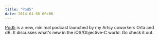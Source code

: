 ```yaml
---
title: "Pod5"
date: 2014-04-08 00:00
---
```


<import><p><a href="http://pod5.io">Pod5</a> is a new, minimal podcast launched by my Artsy coworkers Orta and dB. It discusses what's new in the iOS/Objective-C world. Go check it out. </p></import>

<!-- more -->

